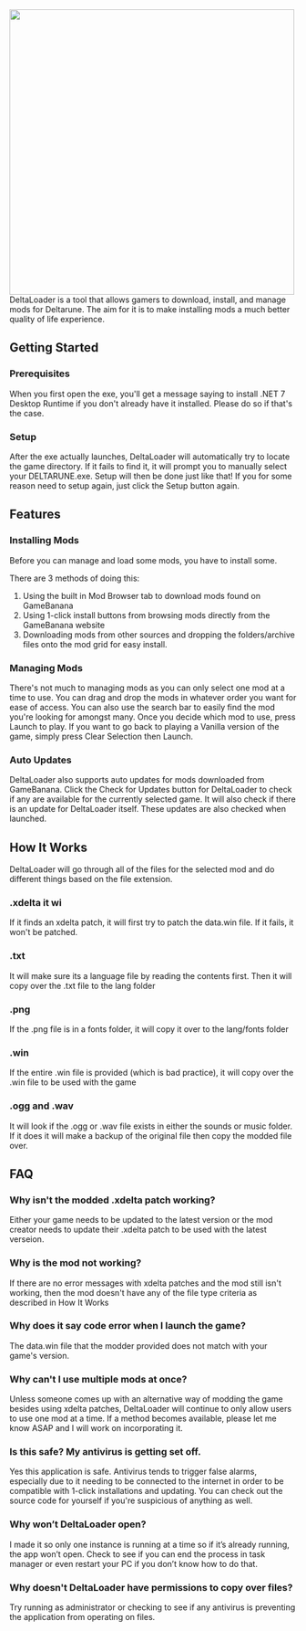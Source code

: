 <img src="https://media.discordapp.net/attachments/796396777090711635/1088971726676828300/PizzaOvenPreview.png?width=1074&height=604" width="500">
DeltaLoader is a tool that allows gamers to download, install, and manage mods for Deltarune. The aim for it is to make installing mods a much better quality of life experience.

## Getting Started

### Prerequisites

When you first open the exe, you'll get a message saying to install .NET 7 Desktop Runtime if you don't already have it installed. Please do so if that's the case.

### Setup

After the exe actually launches, DeltaLoader will automatically try to locate the game directory. If it fails to find it, it will prompt you to manually select your DELTARUNE.exe. Setup will then be done just like that! If you for some reason need to setup again, just click the Setup button again.

## Features

### Installing Mods

Before you can manage and load some mods, you have to install some.

There are 3 methods of doing this:

1. Using the built in Mod Browser tab to download mods found on GameBanana
2. Using 1-click install buttons from browsing mods directly from the GameBanana website
3. Downloading mods from other sources and dropping the folders/archive files onto the mod grid for easy install.

### Managing Mods

There's not much to managing mods as you can only select one mod at a time to use. You can drag and drop the mods in whatever order you want for ease of access. You can also use the search bar to easily find the mod you're looking for amongst many. Once you decide which mod to use, press Launch to play. If you want to go back to playing a Vanilla version of the game, simply press Clear Selection then Launch.

### Auto Updates

DeltaLoader also supports auto updates for mods downloaded from GameBanana. Click the Check for Updates button for DeltaLoader to check if any are available for the currently selected game. It will also check if there is an update for DeltaLoader itself. These updates are also checked when launched.

## How It Works

DeltaLoader will go through all of the files for the selected mod and do different things based on the file extension.

### .xdelta it wi

If it finds an xdelta patch, it will first try to patch the data.win file. If it fails, it won't be patched.

### .txt

It will make sure its a language file by reading the contents first. Then it will copy over the .txt file to the lang folder

### .png

If the .png file is in a fonts folder, it will copy it over to the lang/fonts folder

### .win

If the entire .win file is provided (which is bad practice), it will copy over the .win file to be used with the game

### .ogg and .wav

It will look if the .ogg or .wav file exists in either the sounds or music folder. If it does it will make a backup of the original file then copy the modded file over.

## FAQ

### Why isn't the modded .xdelta patch working?

Either your game needs to be updated to the latest version or the mod creator needs to update their .xdelta patch to be used with the latest verseion.

### Why is the mod not working?

If there are no error messages with xdelta patches and the mod still isn't working, then the mod doesn't have any of the file type criteria as described in How It Works

### Why does it say code error when I launch the game?

The data.win file that the modder provided does not match with your game's version.

### Why can't I use multiple mods at once?

Unless someone comes up with an alternative way of modding the game besides using xdelta patches, DeltaLoader will continue to only allow users to use one mod at a time. If a method becomes available, please let me know ASAP and I will work on incorporating it.

### Is this safe? My antivirus is getting set off.

Yes this application is safe. Antivirus tends to trigger false alarms, especially due to it needing to be connected to the internet in order to be compatible with 1-click installations and updating. You can check out the source code for yourself if you're suspicious of anything as well.

### Why won’t DeltaLoader open?

I made it so only one instance is running at a time so if it’s already running, the app won’t open. Check to see if you can end the process in task manager or even restart your PC if you don’t know how to do that.

### Why doesn't DeltaLoader have permissions to copy over files?

Try running as administrator or checking to see if any antivirus is preventing the application from operating on files.
